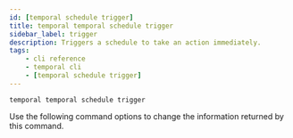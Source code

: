 ```yaml
---
id: [temporal schedule trigger]
title: temporal temporal schedule trigger
sidebar_label: trigger
description: Triggers a schedule to take an action immediately.
tags:
	- cli reference
	- temporal cli
	- [temporal schedule trigger]
---
```




`temporal temporal schedule trigger`

Use the following command options to change the information returned by this command.




